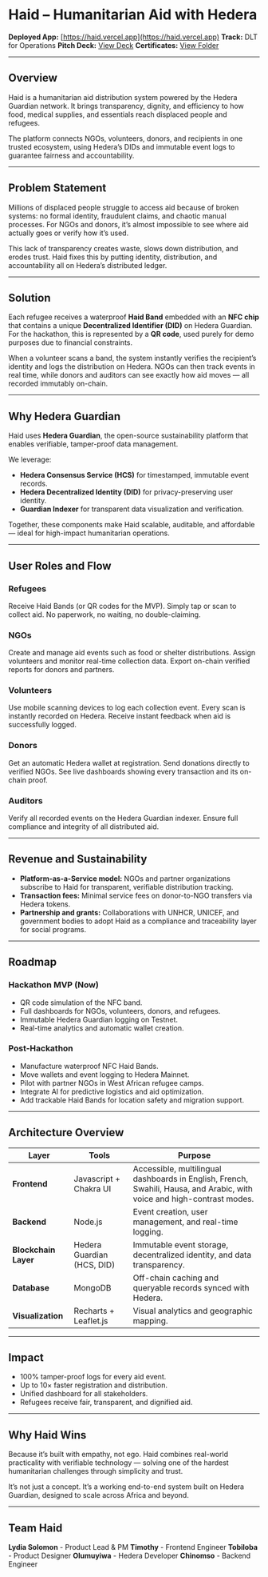 # **Haid – Humanitarian Aid with Hedera**

**Deployed App:** [https://haid.vercel.app](https://haid.vercel.app)
**Track:** DLT for Operations
**Pitch Deck:** [View Deck](https://drive.google.com/file/d/1KJg9ox0LCqmu2kFjR4ObKcr3o21oIwhQ/view?usp=drive_link)
**Certificates:** [View Folder](https://drive.google.com/drive/folders/1eJqfsxgVWmBKuvDHocuY1ZKz837Q5HRR?usp=drive_link)

---

## **Overview**

Haid is a humanitarian aid distribution system powered by the Hedera Guardian network.
It brings transparency, dignity, and efficiency to how food, medical supplies, and essentials reach displaced people and refugees.

The platform connects NGOs, volunteers, donors, and recipients in one trusted ecosystem, using Hedera’s DIDs and immutable event logs to guarantee fairness and accountability.

---

## **Problem Statement**

Millions of displaced people struggle to access aid because of broken systems: no formal identity, fraudulent claims, and chaotic manual processes.
For NGOs and donors, it’s almost impossible to see where aid actually goes or verify how it’s used.

This lack of transparency creates waste, slows down distribution, and erodes trust. Haid fixes this by putting identity, distribution, and accountability all on Hedera’s distributed ledger.

---

## **Solution**

Each refugee receives a waterproof **Haid Band** embedded with an **NFC chip** that contains a unique **Decentralized Identifier (DID)** on Hedera Guardian.
For the hackathon, this is represented by a **QR code**, used purely for demo purposes due to financial constraints.

When a volunteer scans a band, the system instantly verifies the recipient’s identity and logs the distribution on Hedera.
NGOs can then track events in real time, while donors and auditors can see exactly how aid moves — all recorded immutably on-chain.

---

## **Why Hedera Guardian**

Haid uses **Hedera Guardian**, the open-source sustainability platform that enables verifiable, tamper-proof data management.

We leverage:

* **Hedera Consensus Service (HCS)** for timestamped, immutable event records.
* **Hedera Decentralized Identity (DID)** for privacy-preserving user identity.
* **Guardian Indexer** for transparent data visualization and verification.

Together, these components make Haid scalable, auditable, and affordable — ideal for high-impact humanitarian operations.

---

## **User Roles and Flow**

### Refugees

Receive Haid Bands (or QR codes for the MVP).
Simply tap or scan to collect aid.
No paperwork, no waiting, no double-claiming.

### NGOs

Create and manage aid events such as food or shelter distributions.
Assign volunteers and monitor real-time collection data.
Export on-chain verified reports for donors and partners.

### Volunteers

Use mobile scanning devices to log each collection event.
Every scan is instantly recorded on Hedera.
Receive instant feedback when aid is successfully logged.

### Donors

Get an automatic Hedera wallet at registration.
Send donations directly to verified NGOs.
See live dashboards showing every transaction and its on-chain proof.

### Auditors

Verify all recorded events on the Hedera Guardian indexer.
Ensure full compliance and integrity of all distributed aid.

---

## **Revenue and Sustainability**

* **Platform-as-a-Service model:** NGOs and partner organizations subscribe to Haid for transparent, verifiable distribution tracking.
* **Transaction fees:** Minimal service fees on donor-to-NGO transfers via Hedera tokens.
* **Partnership and grants:** Collaborations with UNHCR, UNICEF, and government bodies to adopt Haid as a compliance and traceability layer for social programs.

---

## **Roadmap**

### Hackathon MVP (Now)

* QR code simulation of the NFC band.
* Full dashboards for NGOs, volunteers, donors, and refugees.
* Immutable Hedera Guardian logging on Testnet.
* Real-time analytics and automatic wallet creation.

### Post-Hackathon

* Manufacture waterproof NFC Haid Bands.
* Move wallets and event logging to Hedera Mainnet.
* Pilot with partner NGOs in West African refugee camps.
* Integrate AI for predictive logistics and aid optimization.
* Add trackable Haid Bands for location safety and migration support.

---

## **Architecture Overview**

| Layer                | Tools                      | Purpose                                                                                                                 |
| -------------------- | -------------------------- | ----------------------------------------------------------------------------------------------------------------------- |
| **Frontend**         | Javascript + Chakra UI     | Accessible, multilingual dashboards in English, French, Swahili, Hausa, and Arabic, with voice and high-contrast modes. |
| **Backend**          | Node.js                    | Event creation, user management, and real-time logging.                                                                 |
| **Blockchain Layer** | Hedera Guardian (HCS, DID) | Immutable event storage, decentralized identity, and data transparency.                                                 |
| **Database**         | MongoDB                    | Off-chain caching and queryable records synced with Hedera.                                                             |
| **Visualization**    | Recharts + Leaflet.js      | Visual analytics and geographic mapping.                                                                                |

---

## **Impact**

* 100% tamper-proof logs for every aid event.
* Up to 10× faster registration and distribution.
* Unified dashboard for all stakeholders.
* Refugees receive fair, transparent, and dignified aid.

---

## **Why Haid Wins**

Because it’s built with empathy, not ego.
Haid combines real-world practicality with verifiable technology — solving one of the hardest humanitarian challenges through simplicity and trust.

It’s not just a concept. It’s a working end-to-end system built on Hedera Guardian, designed to scale across Africa and beyond.

---

## **Team Haid**

**Lydia Solomon** - Product Lead & PM
**Timothy** - Frontend Engineer
**Tobiloba** - Product Designer
**Olumuyiwa** - Hedera Developer
**Chinomso** - Backend Engineer
